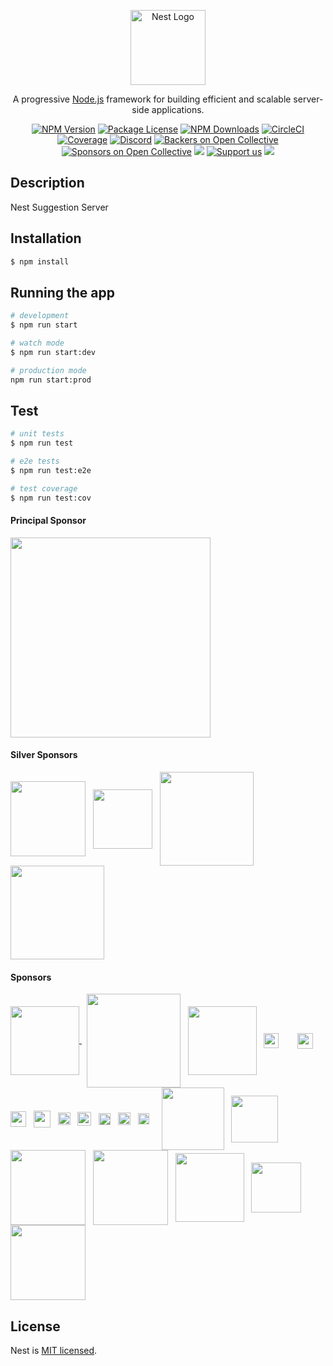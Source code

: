 <p align="center">
  <a href="http://nestjs.com/" target="blank"><img src="https://nestjs.com/img/logo-small.svg" width="120" alt="Nest Logo" /></a>
</p>

[circleci-image]: https://img.shields.io/circleci/build/github/nestjs/nest/master?token=abc123def456
[circleci-url]: https://circleci.com/gh/nestjs/nest

  <p align="center">A progressive <a href="http://nodejs.org" target="_blank">Node.js</a> framework for building efficient and scalable server-side applications.</p>
    <p align="center">
<a href="https://www.npmjs.com/~nestjscore" target="_blank"><img src="https://img.shields.io/npm/v/@nestjs/core.svg" alt="NPM Version" /></a>
<a href="https://www.npmjs.com/~nestjscore" target="_blank"><img src="https://img.shields.io/npm/l/@nestjs/core.svg" alt="Package License" /></a>
<a href="https://www.npmjs.com/~nestjscore" target="_blank"><img src="https://img.shields.io/npm/dm/@nestjs/core.svg" alt="NPM Downloads" /></a>
<a href="https://circleci.com/gh/nestjs/nest" target="_blank"><img src="https://img.shields.io/circleci/build/github/nestjs/nest/master" alt="CircleCI" /></a>
<a href="https://coveralls.io/github/nestjs/nest?branch=master" target="_blank"><img src="https://coveralls.io/repos/github/nestjs/nest/badge.svg?branch=master#9" alt="Coverage" /></a>
<a href="https://discord.gg/G7Qnnhy" target="_blank"><img src="https://img.shields.io/badge/discord-online-brightgreen.svg" alt="Discord"/></a>
<a href="https://opencollective.com/nest#backer" target="_blank"><img src="https://opencollective.com/nest/backers/badge.svg" alt="Backers on Open Collective" /></a>
<a href="https://opencollective.com/nest#sponsor" target="_blank"><img src="https://opencollective.com/nest/sponsors/badge.svg" alt="Sponsors on Open Collective" /></a>
  <a href="https://paypal.me/kamilmysliwiec" target="_blank"><img src="https://img.shields.io/badge/Donate-PayPal-ff3f59.svg"/></a>
    <a href="https://opencollective.com/nest#sponsor"  target="_blank"><img src="https://img.shields.io/badge/Support%20us-Open%20Collective-41B883.svg" alt="Support us"></a>
  <a href="https://twitter.com/nestframework" target="_blank"><img src="https://img.shields.io/twitter/follow/nestframework.svg?style=social&label=Follow"></a>
</p>

## Description

Nest Suggestion Server

## Installation

```bash
$ npm install
```

## Running the app

```bash
# development
$ npm run start

# watch mode
$ npm run start:dev

# production mode
npm run start:prod
```

## Test

```bash
# unit tests
$ npm run test

# e2e tests
$ npm run test:e2e

# test coverage
$ npm run test:cov
```
#### Principal Sponsor

<a href="https://valor-software.com/" target="_blank"><img src="https://docs.nestjs.com/assets/sponsors/valor-software.png" width="320" /></a>

#### Silver Sponsors
<a href="https://neoteric.eu/" target="_blank"><img src="https://nestjs.com/img/neoteric-cut.png" width="120" valign="middle" /></a> &nbsp;
  <a href="http://gojob.com" target="_blank"><img src="http://nestjs.com/img/gojob-logo.png" valign="middle" height="95" /></a> &nbsp; 
    <a href="https://trilon.io" target="_blank"><img src="https://nestjs.com/img/trilon.svg" width="150" valign="middle" /></a> &nbsp;
<a href="http://www.leogistics.com" target="_blank"><img src="https://nestjs.com/img/leogistics-logo.jpeg" width="150" valign="middle" /></a>

#### Sponsors

<a href="https://www.swingdev.io" target="_blank"><img src="https://nestjs.com/img/swingdev-logo.svg#1" width="110" valign="middle" /> </a> &nbsp; <a href="https://blueanchor.io/" target="_blank"><img src="https://nestjs.com/img/blueanchor.png" width="150" valign="middle" /></a> &nbsp;
<a href="https://www.novologic.com/" target="_blank"><img src="https://nestjs.com/img/novologic.png" width="110" valign="middle" /></a> &nbsp; <a href="https://hostpresto.com" target="_blank"><img src="https://nestjs.com/img/hostpresto.png" height="24" valign="middle" /></a>
<a href="https://ever.co/" target="_blank"><img src="https://nestjs.com/img/ever-logo.png" height="14" valign="middle" /></a>  &nbsp; 
<a href="https://buddy.works/" target="_blank"><img src="https://nestjs.com/img/buddy-logo.svg" height="25" valign="middle" /></a> &nbsp;
<a href="https://blokt.com" target="_blank"><img src="https://nestjs.com/img/blokt-logo.png" height="25" valign="middle" /></a>  &nbsp;  <a href="https://genuinebee.com/" target="_blank"><img src="https://nestjs.com/img/genuinebee.svg" height="27" valign="middle" /></a> &nbsp; <a href="http://architectnow.net/" target="_blank"><img src="https://nestjs.com/img/architectnow.png" height="20" valign="middle" /></a> &nbsp; <a href="https://quander.io/" target="_blank"><img src="https://nestjs.com/img/quander.png" height="22" valign="middle" /></a> &nbsp; <a href="https://mantro.net/" target="_blank"><img src="https://nestjs.com/img/mantro-logo.svg" height="19" valign="middle" /></a> &nbsp; <a href="https://triplebyte.com/" target="_blank"><img src="https://nestjs.com/img/triplebyte.png" height="20" valign="middle" /></a> &nbsp; 
<a href="https://reposit.co.uk/" target="_blank"><img src="https://nestjs.com/img/reposit-logo.png" height="18" valign="middle" /></a> &nbsp; &nbsp;
<a href="https://nearpod.com/" target="_blank"><img src="https://nestjs.com/img/nearpod-logo.svg" width="100" valign="middle" /></a> &nbsp;
<a href="https://clay.global/" target="_blank"><img src="https://nestjs.com/img/clay-logo.svg" width="75" valign="middle" /></a> &nbsp;
<a href="https://firesticktricks.com" target="_blank"><img src="https://nestjs.com/img/firesticktricks-logo.png" width="120" valign="middle" /></a> &nbsp;
<a href="https://www.codeguesser.co.uk" target="_blank"><img src="https://nestjs.com/img/codeguesser-logo.svg" width="120" valign="middle" /></a> &nbsp;
<a href="https://tekhattan.com" target="_blank"><img src="https://nestjs.com/img/tekhattan-logo.png" width="110" valign="middle" /></a> &nbsp;
<a href="https://f-a.nz/" target="_blank"><img src="https://nestjs.com/img/franz.svg" width="80" valign="middle" /></a> &nbsp;
<a href="https://sparkfabrik.com/" target="_blank"><img src="https://nestjs.com/img/sparkfabrik-logo.png" width="120" valign="middle" /></a>

## License

Nest is [MIT licensed](LICENSE).

